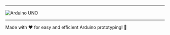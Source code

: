 
---
![Arduino UNO](https://github.com/user-attachments/assets/5c4fc1af-3684-4cc8-9eed-3eb28fd6e44c)

---

Made with ❤️ for easy and efficient Arduino prototyping! 🚀
